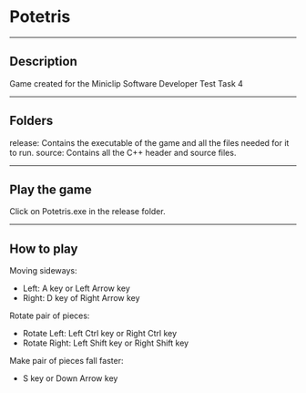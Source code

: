 # Potetris
-----------
Description
-----------
Game created for the Miniclip Software Developer Test Task 4

-------
Folders
-------
release: Contains the executable of the game and all the files needed for it to run.
source: Contains all the C++ header and source files.

-------------
Play the game
-------------
Click on Potetris.exe in the release folder.

-----------
How to play
-----------
Moving sideways:
- Left: A key or Left Arrow key
- Right: D key of Right Arrow key

Rotate pair of pieces:
- Rotate Left: Left Ctrl key or Right Ctrl key
- Rotate Right: Left Shift key or Right Shift key

Make pair of pieces fall faster:
- S key or Down Arrow key
